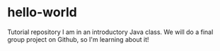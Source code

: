 # hello-world
Tutorial repository
I am in an introductory Java class.  We will do a final group project on Github, so I'm learning about it!

